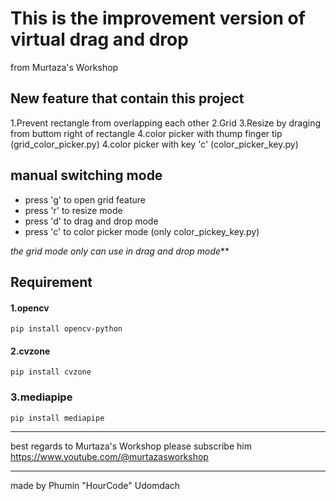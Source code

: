 # This is the improvement version of virtual drag and drop
from Murtaza's Workshop

## New feature that contain this project
1.Prevent rectangle from overlapping each other
2.Grid
3.Resize by draging from buttom right of rectangle
4.color picker with thump finger tip (grid_color_picker.py)
4.color picker with key 'c' (color_picker_key.py)

## manual switching mode
* press 'g' to open grid feature
* press 'r' to resize mode
* press 'd' to drag and drop mode
* press 'c' to color picker mode (only color_pickey_key.py)

_the grid mode only can use in drag and drop mode_**

## Requirement
#### 1.opencv
```
pip install opencv-python
```
#### 2.cvzone
```
pip install cvzone
```
### 3.mediapipe
```
pip install mediapipe
```

------------------
best regards to Murtaza's Workshop
please subscribe him
https://www.youtube.com/@murtazasworkshop

------------------
made by Phumin "HourCode" Udomdach